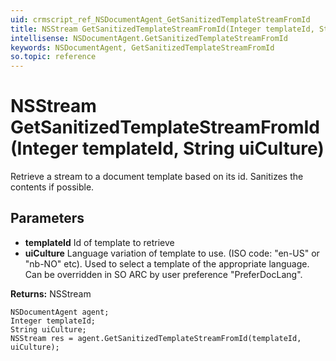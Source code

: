 ```yaml
---
uid: crmscript_ref_NSDocumentAgent_GetSanitizedTemplateStreamFromId
title: NSStream GetSanitizedTemplateStreamFromId(Integer templateId, String uiCulture)
intellisense: NSDocumentAgent.GetSanitizedTemplateStreamFromId
keywords: NSDocumentAgent, GetSanitizedTemplateStreamFromId
so.topic: reference
---
```


# NSStream GetSanitizedTemplateStreamFromId(Integer templateId, String uiCulture)

Retrieve a stream to a document template based on its id. Sanitizes the contents if possible.

## Parameters

* **templateId** Id of template to retrieve
* **uiCulture** Language variation of template to use. (ISO code: "en-US" or "nb-NO" etc). Used to select a template of the appropriate language. Can be overridden in SO ARC by user preference "PreferDocLang".

**Returns:** NSStream

```crmscript
NSDocumentAgent agent;
Integer templateId;
String uiCulture;
NSStream res = agent.GetSanitizedTemplateStreamFromId(templateId, uiCulture);
```

